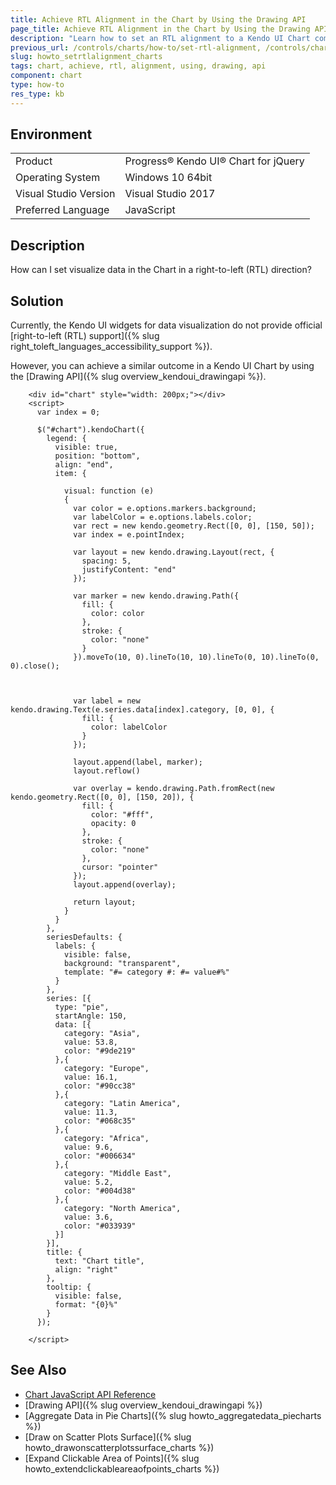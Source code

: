 ```yaml
---
title: Achieve RTL Alignment in the Chart by Using the Drawing API
page_title: Achieve RTL Alignment in the Chart by Using the Drawing API
description: "Learn how to set an RTL alignment to a Kendo UI Chart component."
previous_url: /controls/charts/how-to/set-rtl-alignment, /controls/charts/how-to/appearance/set-rtl-alignment
slug: howto_setrtlalignment_charts
tags: chart, achieve, rtl, alignment, using, drawing, api
component: chart
type: how-to
res_type: kb
---
```


## Environment

<table>
 <tr>
  <td>Product</td>
  <td>Progress® Kendo UI® Chart for jQuery</td>
 </tr>
 <tr>
  <td>Operating System</td>
  <td>Windows 10 64bit</td>
 </tr>
 <tr>
  <td>Visual Studio Version</td>
  <td>Visual Studio 2017</td>
 </tr>
 <tr>
  <td>Preferred Language</td>
  <td>JavaScript</td>
 </tr>
</table>

## Description

How can I set visualize data in the Chart in a right-to-left (RTL) direction?

## Solution

Currently, the Kendo UI widgets for data visualization do not provide official [right-to-left (RTL) support]({% slug right_toleft_languages_accessibility_support %}).

However, you can achieve a similar outcome in a Kendo UI Chart by using the [Drawing API]({% slug overview_kendoui_drawingapi %}).

```dojo
    <div id="chart" style="width: 200px;"></div>
    <script>
      var index = 0;

      $("#chart").kendoChart({                
        legend: {
          visible: true,
          position: "bottom",
          align: "end",
          item: {

            visual: function (e)
            {
              var color = e.options.markers.background;
              var labelColor = e.options.labels.color;
              var rect = new kendo.geometry.Rect([0, 0], [150, 50]);
              var index = e.pointIndex;

              var layout = new kendo.drawing.Layout(rect, {
                spacing: 5,
                justifyContent: "end"
              });

              var marker = new kendo.drawing.Path({
                fill: {
                  color: color
                },
                stroke: {
                  color: "none"
                }
              }).moveTo(10, 0).lineTo(10, 10).lineTo(0, 10).lineTo(0, 0).close();



              var label = new kendo.drawing.Text(e.series.data[index].category, [0, 0], {
                fill: {
                  color: labelColor
                }
              });

              layout.append(label, marker);
              layout.reflow()

              var overlay = kendo.drawing.Path.fromRect(new kendo.geometry.Rect([0, 0], [150, 20]), {
                fill: {
                  color: "#fff",
                  opacity: 0
                },
                stroke: {
                  color: "none"
                },
                cursor: "pointer"
              });
              layout.append(overlay);

              return layout;
            }
          }
        },
        seriesDefaults: {
          labels: {
            visible: false,
            background: "transparent",
            template: "#= category #: #= value#%"
          }
        },
        series: [{
          type: "pie",
          startAngle: 150,
          data: [{
            category: "Asia",
            value: 53.8,
            color: "#9de219"
          },{
            category: "Europe",
            value: 16.1,
            color: "#90cc38"
          },{
            category: "Latin America",
            value: 11.3,
            color: "#068c35"
          },{
            category: "Africa",
            value: 9.6,
            color: "#006634"
          },{
            category: "Middle East",
            value: 5.2,
            color: "#004d38"
          },{
            category: "North America",
            value: 3.6,
            color: "#033939"
          }]
        }],
        title: {
          text: "Chart title",
          align: "right"
        },
        tooltip: {
          visible: false,
          format: "{0}%"
        }
      });

    </script>
```

## See Also

* [Chart JavaScript API Reference](/api/javascript/dataviz/ui/chart)
* [Drawing API]({% slug overview_kendoui_drawingapi %})
* [Aggregate Data in Pie Charts]({% slug howto_aggregatedata_piecharts %})
* [Draw on Scatter Plots Surface]({% slug howto_drawonscatterplotssurface_charts %})
* [Expand Clickable Area of Points]({% slug howto_extendclickableareaofpoints_charts %})

